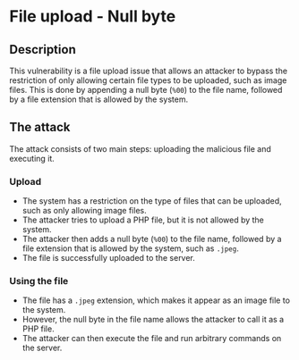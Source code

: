 # File upload - Null byte

## Description

This vulnerability is a file upload issue that allows an attacker to bypass the restriction of only allowing certain file types to be uploaded, such as image files. This is done by appending a null byte (`%00`) to the file name, followed by a file extension that is allowed by the system.

## The attack

The attack consists of two main steps: uploading the malicious file and executing it.

### Upload

- The system has a restriction on the type of files that can be uploaded, such as only allowing image files.
- The attacker tries to upload a PHP file, but it is not allowed by the system.
- The attacker then adds a null byte (`%00`) to the file name, followed by a file extension that is allowed by the system, such as `.jpeg`.
- The file is successfully uploaded to the server.

### Using the file

- The file has a `.jpeg` extension, which makes it appear as an image file to the system.
- However, the null byte in the file name allows the attacker to call it as a PHP file.
- The attacker can then execute the file and run arbitrary commands on the server.
